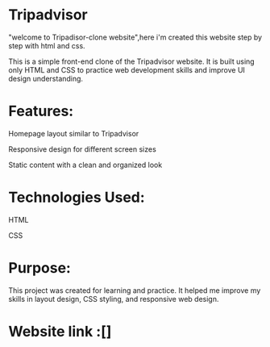 # Tripadvisor
"welcome to Tripadisor-clone website",here i'm created this website step by step with html and css.

This is a simple front-end clone of the Tripadvisor website. It is built using only HTML and CSS to practice web development skills and improve UI design understanding.

# Features:

Homepage layout similar to Tripadvisor

Responsive design for different screen sizes

Static content with a clean and organized look

# Technologies Used:
HTML

CSS

# Purpose:
This project was created for learning and practice. It helped me improve my skills in layout design, CSS styling, and responsive web design.

# Website link :[]
